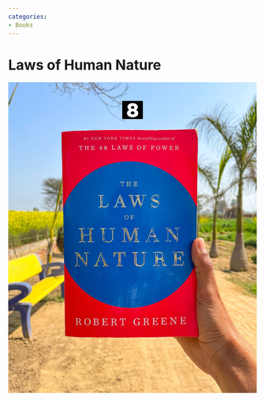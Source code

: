 ```yaml
---
categories:
- Books
---
```

# Laws of Human Nature

![](../files/f604b859-832c-4904-a47f-b7e31a37731f.png)